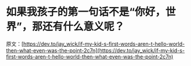 # 如果我孩子的第一句话不是“你好，世界”，那还有什么意义呢？

原文：[https://dev.to/jay_wick/if-my-kid-s-first-words-aren-t-hello-world-then-what-even-was-the-point-2c7n](https://dev.to/jay_wick/if-my-kid-s-first-words-aren-t-hello-world-then-what-even-was-the-point-2c7n)